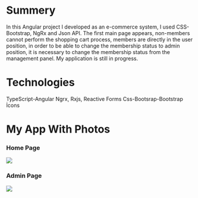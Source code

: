 # Summery
In this Angular project I developed as an e-commerce system, I used CSS-Bootstrap, NgRx and Json API. The first main page appears, non-members cannot perform the shopping cart process, members are directly in the user position, in order to be able to change the membership status to admin position, it is necessary to change the membership status from the management panel. My application is still in progress.


# Technologies
TypeScript-Angular Ngrx, Rxjs, Reactive Forms
Css-Bootsrap-Bootstrap İcons

# My App With Photos

<h3> Home Page </h3>
<img src="https://github.com/ugur08/e-commerce/blob/main/9826699d-a324-458b-9f08-83ccee834176.gif?raw=true">

<h3> Admin Page </h3>
<img src="https://github.com/ugur08/e-commerce/blob/main/3f293cfe-794f-41e9-bd98-7fa8d0a91ba6.gif?raw=true">
